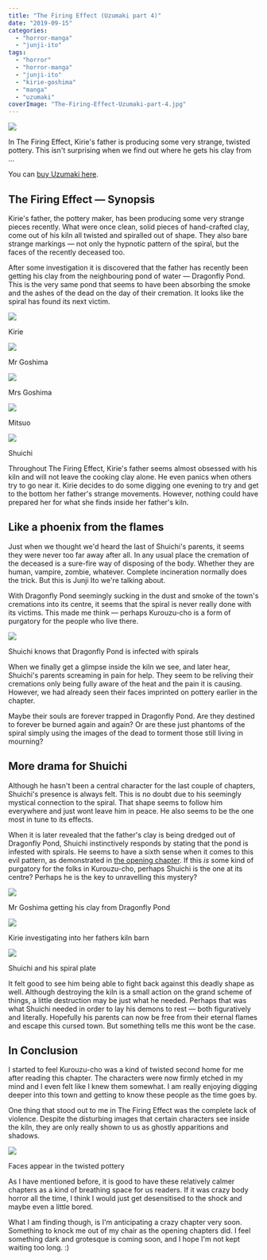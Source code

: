 ```yaml
---
title: "The Firing Effect (Uzumaki part 4)"
date: "2019-09-15"
categories: 
  - "horror-manga"
  - "junji-ito"
tags: 
  - "horror"
  - "horror-manga"
  - "junji-ito"
  - "kirie-goshima"
  - "manga"
  - "uzumaki"
coverImage: "The-Firing-Effect-Uzumaki-part-4.jpg"
---
```


[![](images/The-Firing-Effect-Uzumaki-part-4.jpg)](https://davidpeach.co.uk/wp-content/uploads/2023/04/The-Firing-Effect-Uzumaki-part-4.jpg)

In The Firing Effect, Kirie's father is producing some very strange, twisted pottery. This isn't surprising when we find out where he gets his clay from ...

You can [buy Uzumaki here](https://amzn.to/2NClvXB).

## The Firing Effect — Synopsis

Kirie's father, the pottery maker, has been producing some very strange pieces recently. What were once clean, solid pieces of hand-crafted clay, come out of his kiln all twisted and spiralled out of shape. They also bare strange markings — not only the hypnotic pattern of the spiral, but the faces of the recently deceased too.

After some investigation it is discovered that the father has recently been getting his clay from the neighbouring pond of water — Dragonfly Pond. This is the very same pond that seems to have been absorbing the smoke and the ashes of the dead on the day of their cremation. It looks like the spiral has found its next victim.

[![](images/Kirie-1.jpg)](https://davidpeach.co.uk/wp-content/uploads/2023/03/Kirie-1.jpg)

Kirie

[![](images/Mr-Goshima.jpg)](https://davidpeach.co.uk/wp-content/uploads/2023/04/Mr-Goshima.jpg)

Mr Goshima

[![](images/Mrs-Goshima.jpg)](https://davidpeach.co.uk/wp-content/uploads/2023/04/Mrs-Goshima.jpg)

Mrs Goshima

[![](images/Mitsuo.jpg)](https://davidpeach.co.uk/wp-content/uploads/2023/04/Mitsuo.jpg)

Mitsuo

[![](images/Shuichi.jpg)](https://davidpeach.co.uk/wp-content/uploads/2023/04/Shuichi.jpg)

Shuichi

Throughout The Firing Effect, Kirie's father seems almost obsessed with his kiln and will not leave the cooking clay alone. He even panics when others try to go near it. Kirie decides to do some digging one evening to try and get to the bottom her father's strange movements. However, nothing could have prepared her for what she finds inside her father's kiln.

## Like a phoenix from the flames

Just when we thought we'd heard the last of Shuichi's parents, it seems they were never too far away after all. In any usual place the cremation of the deceased is a sure-fire way of disposing of the body. Whether they are human, vampire, zombie, whatever. Complete incineration normally does the trick. But this is Junji Ito we're talking about.

With Dragonfly Pond seemingly sucking in the dust and smoke of the town's cremations into its centre, it seems that the spiral is never really done with its victims. This made me think — perhaps Kurouzu-cho is a form of purgatory for the people who live there.

[![](images/Shuichi-knows-that-Dragonfly-Pond-is-infected-with-spirals.jpg)](https://davidpeach.co.uk/wp-content/uploads/2023/04/Shuichi-knows-that-Dragonfly-Pond-is-infected-with-spirals.jpg)

Shuichi knows that Dragonfly Pond is infected with spirals

When we finally get a glimpse inside the kiln we see, and later hear, Shuichi's parents screaming in pain for help. They seem to be reliving their cremations only being fully aware of the heat and the pain it is causing. However, we had already seen their faces imprinted on pottery earlier in the chapter.

Maybe their souls are forever trapped in Dragonfly Pond. Are they destined to forever be burned again and again? Or are these just phantoms of the spiral simply using the images of the dead to torment those still living in mourning?

## More drama for Shuichi

Although he hasn't been a central character for the last couple of chapters, Shuichi's presence is always felt. This is no doubt due to his seemingly mystical connection to the spiral. That shape seems to follow him everywhere and just wont leave him in peace. He also seems to be the one most in tune to its effects.

When it is later revealed that the father's clay is being dredged out of Dragonfly Pond, Shuichi instinctively responds by stating that the pond is infested with spirals. He seems to have a sixth sense when it comes to this evil pattern, as demonstrated in [the opening chapter](https://junjiitomanga.com/the-spiral-obsession-part-1-uzumaki-part-1/). If this _is_ some kind of purgatory for the folks in Kurouzu-cho, perhaps Shuichi is the one at its centre? Perhaps he is the key to unravelling this mystery?

[![](images/Mr-Goshima-getting-his-clay-from-Dragonfly-Pond.jpg)](https://davidpeach.co.uk/wp-content/uploads/2023/04/Mr-Goshima-getting-his-clay-from-Dragonfly-Pond.jpg)

Mr Goshima getting his clay from Dragonfly Pond

[![](images/Kirie-investigating-into-her-fathers-kiln-barn.jpg)](https://davidpeach.co.uk/wp-content/uploads/2023/04/Kirie-investigating-into-her-fathers-kiln-barn.jpg)

Kirie investigating into her fathers kiln barn

[![](images/Shuichi-and-his-spiral-plate.jpg)](https://davidpeach.co.uk/wp-content/uploads/2023/04/Shuichi-and-his-spiral-plate.jpg)

Shuichi and his spiral plate

It felt good to see him being able to fight back against this deadly shape as well. Although destroying the kiln is a small action on the grand scheme of things, a little destruction may be just what he needed. Perhaps that was what Shuichi needed in order to lay his demons to rest — both figuratively and literally. Hopefully his parents can now be free from their eternal flames and escape this cursed town. But something tells me this wont be the case.

## In Conclusion

I started to feel Kurouzu-cho was a kind of twisted second home for me after reading this chapter. The characters were now firmly etched in my mind and I even felt like I knew them somewhat. I am really enjoying digging deeper into this town and getting to know these people as the time goes by.

One thing that stood out to me in The Firing Effect was the complete lack of violence. Despite the disturbing images that certain characters see inside the kiln, they are only really shown to us as ghostly apparitions and shadows.

[![](images/Faces-appear-in-the-twisted-pottery.jpg)](https://davidpeach.co.uk/wp-content/uploads/2023/04/Faces-appear-in-the-twisted-pottery.jpg)

Faces appear in the twisted pottery

As I have mentioned before, it is good to have these relatively calmer chapters as a kind of breathing space for us readers. If it was crazy body horror all the time, I think I would just get desensitised to the shock and maybe even a little bored.

What I am finding though, is I'm anticipating a crazy chapter very soon. Something to knock me out of my chair as the opening chapters did. I feel something dark and grotesque is coming soon, and I hope I'm not kept waiting too long. :)
